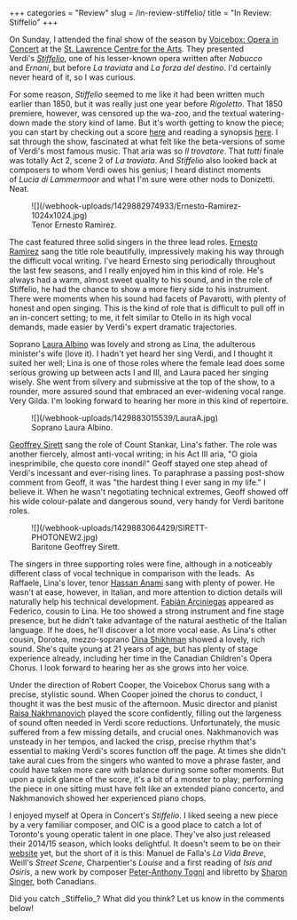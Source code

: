+++
categories = "Review"
slug = /in-review-stiffelio/
title = "In Review: Stiffelio"
+++

On Sunday, I attended the final show of the season by [Voicebox: Opera in Concert](http://www.operainconcert.com/) at the [St. Lawrence Centre for the Arts](http://www.stlc.com/). They presented Verdi's [_Stiffelio_](http://en.wikipedia.org/wiki/Stiffelio#), one of his lesser-known opera written after _Nabucco_ and _Ernani_, but before _La traviata_ and _La forza del destino_. I'd certainly never heard of it, so I was curious.

For some reason, _Stiffelio_ seemed to me like it had been written much earlier than 1850, but it was really just one year before _Rigoletto_. That 1850 premiere, however, was censored up the wa-zoo, and the textual watering-down made the story kind of lame. But it's worth getting to know the piece; you can start by checking out a score [here](http://sausage.whatbox.ca:15263/imglnks/usimg/1/10/IMSLP24547-PMLP55371-Verdi_-_Stiffelio.pdf) and reading a synopsis [here](http://en.wikipedia.org/wiki/Stiffelio#Synopsis). I sat through the show, fascinated at what felt like the beta-versions of some of Verdi's most famous music. That aria was so _Il trovatore_. That _tutti_ finale was totally Act 2, scene 2 of _La traviata_. And _Stiffelio_ also looked back at composers to whom Verdi owes his genius; I heard distinct moments of _Lucia di Lammermoor_ and what I'm sure were other nods to Donizetti. Neat.

<figure data-type="image">
![](/webhook-uploads/1429882974933/Ernesto-Ramirez-1024x1024.jpg)
<figcaption>Tenor Ernesto Ramìrez.</figcaption>
</figure>

The cast featured three solid singers in the three lead roles. [Ernesto Ramìrez](http://www.edgarernestoramirez.com/) sang the title role beautifully, impressively making his way through the difficult vocal writing. I've heard Ernesto sing periodically throughout the last few seasons, and I really enjoyed him in this kind of role. He's always had a warm, almost sweet quality to his sound, and in the role of Stiffelio, he had the chance to show a more fiery side to his instrument. There were moments when his sound had facets of Pavarotti, with plenty of honest and open singing. This is the kind of role that is difficult to pull off in an in-concert setting; to me, it felt similar to Otello in its high vocal demands, made easier by Verdi's expert dramatic trajectories.

Soprano [Laura Albino](http://www.lauraalbino.com/html/slideshow.php) was lovely and strong as Lina, the adulterous minister's wife (love it). I hadn't yet heard her sing Verdi, and I thought it suited her well; Lina is one of those roles where the female lead does some serious growing up between acts I and III, and Laura paced her singing wisely. She went from silvery and submissive at the top of the show, to a rounder, more assured sound that embraced an ever-widening vocal range. Very Gilda. I'm looking forward to hearing her more in this kind of repertoire.

<figure data-type="image">
![](/webhook-uploads/1429883015539/LauraA.jpg)
<figcaption>Soprano Laura Albino.</figcaption>
</figure>

[Geoffrey Sirett](http://www.geoffreysirett.com/) sang the role of Count Stankar, Lina's father. The role was another fiercely, almost anti-vocal writing; in his Act III aria, "O gioia inesprimibile, che questo core inondi!" Geoff stayed one step ahead of Verdi's incessant and ever-rising lines. To paraphrase a passing post-show comment from Geoff, it was "the hardest thing I ever sang in my life." I believe it. When he wasn't negotiating technical extremes, Geoff showed off his wide colour-palate and dangerous sound, very handy for Verdi baritone roles.

<figure data-type="image">
![](/webhook-uploads/1429883064429/SIRETT-PHOTONEW2.jpg)
<figcaption>Baritone Geoffrey Sirett.</figcaption>
</figure>

The singers in three supporting roles were fine, although in a noticeably different class of vocal technique in comparison with the leads.  As Raffaele, Lina's lover, tenor [Hassan Anami](http://www.hassananami.com/biography/) sang with plenty of power. He wasn't at ease, however, in Italian, and more attention to diction details will naturally help his technical development. [Fabián Arciniegas](https://twitter.com/fabiolito) appeared as Federico, cousin to Lina. He too showed a strong instrument and fine stage presence, but he didn't take advantage of the natural aesthetic of the Italian language. If he does, he'll discover a lot more vocal ease. As Lina's other cousin, Dorotea, mezzo-soprano [Dina Shikhman](http://iemusicafirenze.blogspot.ca/2013/11/dina-shikhman-young-canadian-soprano.html) showed a lovely, rich sound. She's quite young at 21 years of age, but has plenty of stage experience already, including her time in the Canadian Children's Opera Chorus. I look forward to hearing her as she grows into her voice.

Under the direction of Robert Cooper, the Voicebox Chorus sang with a precise, stylistic sound. When Cooper joined the chorus to conduct, I thought it was the best music of the afternoon. Music director and pianist [Raisa Nakhmanovich](http://www.operainconcert.com/performers.htm#raisanakhmanovich) played the score confidently, filling out the largeness of sound often needed in Verdi score reductions. Unfortunately, the music suffered from a few missing details, and crucial ones. Nakhmanovich was unsteady in her tempos, and lacked the crisp, precise rhythm that's essential to making Verdi's scores function off the page. At times she didn't take aural cues from the singers who wanted to move a phrase faster, and could have taken more care with balance during some softer moments. But upon a quick glance of the score, it's a bit of a monster to play; performing the piece in one sitting must have felt like an extended piano concerto, and Nakhmanovich showed her experienced piano chops.

I enjoyed myself at Opera in Concert's _Stiffelio_. I liked seeing a new piece by a very familiar composer, and OIC is a good place to catch a lot of Toronto's young operatic talent in one place. They've also just released their 2014/15 season, which looks delightful. It doesn't seem to be on their [website](http://www.operainconcert.com/) yet, but the short of it is this: Manuel de Falla's _La Vida Breve_, Weill's _Street Scene_, Charpentier's _Louise_ and a first reading of _Isis and Osiris_, a new work by composer [Peter-Anthony Togni](http://www.petertogni.com/) and libretto by [Sharon Singer](http://sharonsinger.com/about/), both Canadians.

<div class="intro">Did you catch _Stiffelio_? What did you think? Let us know in the comments below!</div>
